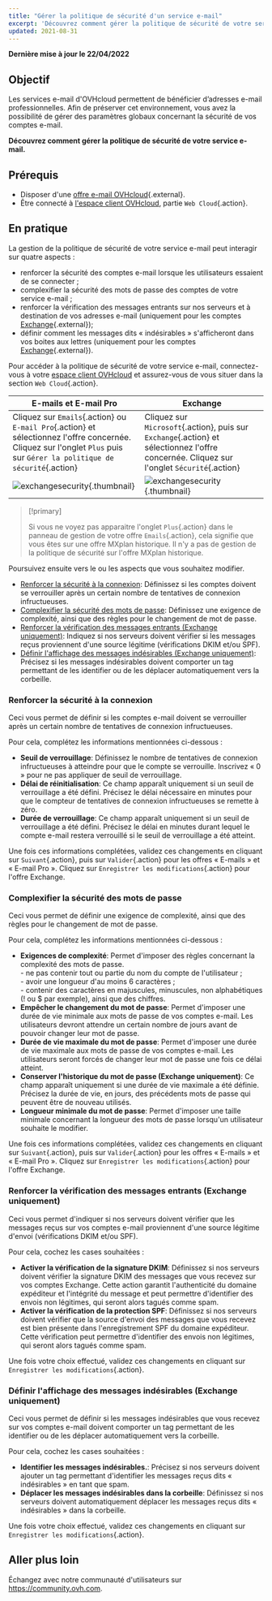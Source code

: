 ```yaml
---
title: "Gérer la politique de sécurité d'un service e-mail"
excerpt: 'Découvrez comment gérer la politique de sécurité de votre service e-mail'
updated: 2021-08-31
---
```


**Dernière mise à jour le 22/04/2022**

## Objectif 

Les services e-mail d'OVHcloud permettent de bénéficier d’adresses e-mail professionnelles. Afin de préserver cet environnement, vous avez la possibilité de gérer des paramètres globaux concernant la sécurité de vos comptes e-mail.

**Découvrez comment gérer la politique de sécurité de votre service e-mail.**

## Prérequis

- Disposer d'une [offre e-mail OVHcloud](https://www.ovhcloud.com/fr/emails/){.external}.
- Être connecté à [l'espace client OVHcloud](https://www.ovh.com/auth/?action=gotomanager&from=https://www.ovh.com/fr/&ovhSubsidiary=fr), partie `Web Cloud`{.action}.

## En pratique

La gestion de la politique de sécurité de votre service e-mail peut interagir sur quatre aspects :

- renforcer la sécurité des comptes e-mail lorsque les utilisateurs essaient de se connecter ;
- complexifier la sécurité des mots de passe des comptes de votre service e-mail ;
- renforcer la vérification des messages entrants sur nos serveurs et à destination de vos adresses e-mail (uniquement pour les comptes [Exchange](https://www.ovhcloud.com/fr/emails/hosted-exchange/){.external});
- définir comment les messages dits « indésirables » s'afficheront dans vos boites aux lettres (uniquement pour les comptes [Exchange](https://www.ovhcloud.com/fr/emails/hosted-exchange/){.external}).

Pour accéder à la politique de sécurité de votre service e-mail, connectez-vous à votre [espace client OVHcloud](https://www.ovh.com/auth/?action=gotomanager&from=https://www.ovh.com/fr/&ovhSubsidiary=fr) et assurez-vous de vous situer dans la section `Web Cloud`{.action}. 

|E-mails et E-mail Pro|Exchange| 
|---|---| 
|Cliquez sur `Emails`{.action} ou `E-mail Pro`{.action} et sélectionnez l'offre concernée. Cliquez sur l'onglet `Plus` puis sur `Gérer la politique de sécurité`{.action}|Cliquez sur `Microsoft`{.action}, puis sur `Exchange`{.action} et sélectionnez l'offre concernée. Cliquez sur l'onglet `Sécurité`{.action}|
|![exchangesecurity](images/manage-security01.png){.thumbnail}|![exchangesecurity](images/manage-security02.png){.thumbnail}|

> [!primary]
>
> Si vous ne voyez pas apparaitre l'onglet `Plus`{.action} dans le panneau de gestion de votre offre `Emails`{.action}, cela signifie que vous êtes sur une offre MXplan historique. Il n'y a pas de gestion de la politique de sécurité sur l'offre MXplan historique.

Poursuivez ensuite vers le ou les aspects que vous souhaitez modifier.

- [Renforcer la sécurité à la connexion](#enhanced-security): Définissez si les comptes doivent se verrouiller après un certain nombre de tentatives de connexion infructueuses.
- [Complexifier la sécurité des mots de passe](#password-complexity): Définissez une exigence de complexité, ainsi que des règles pour le changement de mot de passe.
- [Renforcer la vérification des messages entrants (Exchange uniquement)](#incoming-messages-verification): Indiquez si nos serveurs doivent vérifier si les messages reçus proviennent d'une source légitime (vérifications DKIM et/ou SPF).
- [Définir l'affichage des messages indésirables (Exchange uniquement)](#unwanted-messages-management): Précisez si les messages indésirables doivent comporter un tag permettant de les identifier ou de les déplacer automatiquement vers la corbeille.

### Renforcer la sécurité à la connexion <a name="enhanced-security"></a>

Ceci vous permet de définir si les comptes e-mail doivent se verrouiller après un certain nombre de tentatives de connexion infructueuses.

Pour cela, complétez les informations mentionnées ci-dessous :

- **Seuil de verrouillage**: Définissez le nombre de tentatives de connexion infructueuses à atteindre pour que le compte se verrouille. Inscrivez « 0 » pour ne pas appliquer de seuil de verrouillage.
- **Délai de réinitialisation**: Ce champ apparaît uniquement si un seuil de verrouillage a été défini. Précisez le délai nécessaire en minutes pour que le compteur de tentatives de connexion infructueuses se remette à zéro.
- **Durée de verrouillage**: Ce champ apparaît uniquement si un seuil de verrouillage a été défini. Précisez le délai en minutes durant lequel le compte e-mail restera verrouillé si le seuil de verrouillage a été atteint.

Une fois ces informations complétées, validez ces changements en cliquant sur `Suivant`{.action}, puis sur `Valider`{.action} pour les offres « E-mails » et « E-mail Pro ». Cliquez sur `Enregistrer les modifications`{.action} pour l'offre Exchange.

### Complexifier la sécurité des mots de passe <a name="password-complexity"></a>

Ceci vous permet de définir une exigence de complexité, ainsi que des règles pour le changement de mot de passe.

Pour cela, complétez les informations mentionnées ci-dessous :

- **Exigences de complexité**: Permet d'imposer des règles concernant la complexité des mots de passe. <br> - ne pas contenir tout ou partie du nom du compte de l'utilisateur ;<br> - avoir une longueur d'au moins 6 caractères ;<br> - contenir des caractères en majuscules, minuscules, non alphabétiques (! ou $ par exemple), ainsi que des chiffres.
- **Empêcher le changement du mot de passe**: Permet d'imposer une durée de vie minimale aux mots de passe de vos comptes e-mail. Les utilisateurs devront attendre un certain nombre de jours avant de pouvoir changer leur mot de passe.
- **Durée de vie maximale du mot de passe**: Permet d'imposer une durée de vie maximale aux mots de passe de vos comptes e-mail. Les utilisateurs seront forcés de changer leur mot de passe une fois ce délai atteint.
- **Conserver l'historique du mot de passe (Exchange uniquement)**: Ce champ apparaît uniquement si une durée de vie maximale a été définie. Précisez la durée de vie, en jours, des précédents mots de passe qui peuvent être de nouveau utilisés.
- **Longueur minimale du mot de passe**: Permet d'imposer une taille minimale concernant la longueur des mots de passe lorsqu'un utilisateur souhaite le modifier.

Une fois ces informations complétées, validez ces changements en cliquant sur `Suivant`{.action}, puis sur `Valider`{.action} pour les offres « E-mails » et « E-mail Pro ». Cliquez sur `Enregistrer les modifications`{.action} pour l'offre Exchange.

### Renforcer la vérification des messages entrants (Exchange uniquement) <a name="incoming-messages-verification"></a>

Ceci vous permet d'indiquer si nos serveurs doivent vérifier que les messages reçus sur vos comptes e-mail proviennent d'une source légitime d'envoi (vérifications DKIM et/ou SPF).

Pour cela, cochez les cases souhaitées :

- **Activer la vérification de la signature DKIM**: Définissez si nos serveurs doivent vérifier la signature DKIM des messages que vous recevez sur vos comptes Exchange. Cette action garantit l'authenticité du domaine expéditeur et l'intégrité du message et peut permettre d'identifier des envois non légitimes, qui seront alors tagués comme spam.
- **Activer la vérification de la protection SPF**: Définissez si nos serveurs doivent vérifier que la source d'envoi des messages que vous recevez est bien présente dans l'enregistrement SPF du domaine expéditeur. Cette vérification peut permettre d'identifier des envois non légitimes, qui seront alors tagués comme spam.

Une fois votre choix effectué, validez ces changements en cliquant sur `Enregistrer les modifications`{.action}.

### Définir l'affichage des messages indésirables (Exchange uniquement) <a name="unwanted-messages-management"></a>

Ceci vous permet de définir si les messages indésirables que vous recevez sur vos comptes e-mail doivent comporter un tag permettant de les identifier ou de les déplacer automatiquement vers la corbeille.

Pour cela, cochez les cases souhaitées :
 
- **Identifier les messages indésirables.**: Précisez si nos serveurs doivent ajouter un tag permettant d'identifier les messages reçus dits « indésirables » en tant que spam.
- **Déplacer les messages indésirables dans la corbeille**: Définissez si nos serveurs doivent automatiquement déplacer les messages reçus dits « indésirables » dans la corbeille.

Une fois votre choix effectué, validez ces changements en cliquant sur `Enregistrer les modifications`{.action}.

## Aller plus loin

Échangez avec notre communauté d'utilisateurs sur <https://community.ovh.com>.
